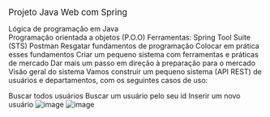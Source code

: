 <span style="font-size:larger;">Projeto Java Web com Spring 

Lógica de programação em Java<br>
Programação orientada a objetos (P.O.O)
Ferramentas:
Spring Tool Suite (STS)
Postman
Resgatar fundamentos de programação
Colocar em prática esses fundamentos
Criar um pequeno sistema com ferramentas e práticas de mercado
Dar mais um passo em direção à preparação para o mercado
Visão geral do sistema
Vamos construir um pequeno sistema (API REST) de usuários e departamentos, com os seguintes casos de uso:

Buscar todos usuários
Buscar um usuário pelo seu id
Inserir um novo usuário
![image](https://github.com/LuizPadial/userdept2/assets/134821865/4fe70bc9-6307-44a9-b538-e1eadba3a5cb)
![image](https://github.com/LuizPadial/userdept2/assets/134821865/07cfadea-e5c3-4068-90e4-826c5bbf2376)



